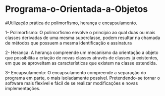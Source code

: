 # Programa-o-Orientada-a-Objetos


#Utilização prática de polimorfismo, herança e encapsulamento.




1- Polimorfismo: O polimorfismo envolve o princípio ao qual duas ou mais classes derivadas de uma mesma superclasse, podem resultar na chamada de métodos que possuem a mesma identificação e assinatura

2- Herança: A herança compreende um mecanismo da orientação a objeto que possibilita a criação de novas classes através de classes já existentes, em que se aproveitam as características que existem na classe
estendida.

3- Encapsulamento: O encapsulamento compreende a separação do programa em parte, o mais isoladamente possível. Pretendendo-se tornar o software mais flexível e fácil de se realizar modificações e novas implementações.
